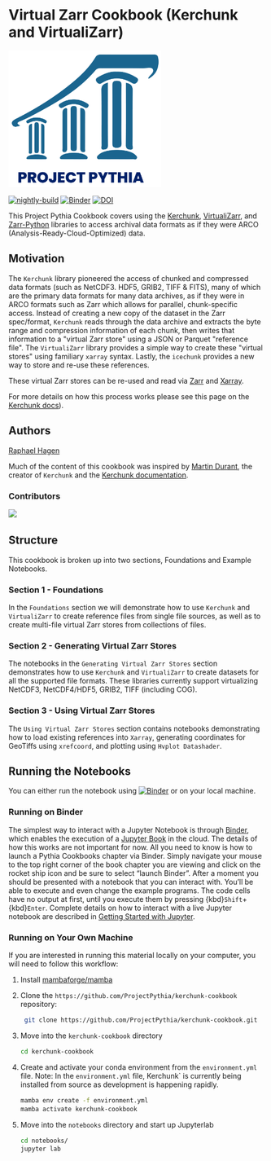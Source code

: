 # Virtual Zarr Cookbook (Kerchunk and VirtualiZarr)

<img src="thumbnail.png" alt="thumbnail" width="300"/>

[![nightly-build](https://github.com/ProjectPythia/kerchunk-cookbook/actions/workflows/nightly-build.yaml/badge.svg)](https://github.com/ProjectPythia/kerchunk-cookbook/actions/workflows/nightly-build.yaml)
[![Binder](https://binder.projectpythia.org/badge_logo.svg)](https://binder.projectpythia.org/v2/gh/ProjectPythia/kerchunk-cookbook/main?labpath=notebooks)
[![DOI](https://zenodo.org/badge/588661659.svg)](https://zenodo.org/badge/latestdoi/588661659)

This Project Pythia Cookbook covers using the [Kerchunk](https://fsspec.github.io/kerchunk/), [VirtualiZarr](https://virtualizarr.readthedocs.io/en/latest/index.html), and [Zarr-Python](https://zarr.readthedocs.io/en/stable/) libraries to access archival data formats as if they were ARCO (Analysis-Ready-Cloud-Optimized) data.

## Motivation

The `Kerchunk` library pioneered the access of chunked and compressed
data formats (such as NetCDF3. HDF5, GRIB2, TIFF & FITS), many of
which are the primary data formats for many data archives, as if
they were in ARCO formats such as Zarr which allows for parallel,
chunk-specific access. Instead of creating a new copy of the dataset
in the Zarr spec/format, `Kerchunk` reads through the data archive
and extracts the byte range and compression information of each
chunk, then writes that information to a "virtual Zarr store" using a
JSON or Parquet "reference file". The `VirtualiZarr`
library provides a simple way to create these "virtual stores" using familiary
`xarray` syntax. Lastly, the `icechunk` provides a new way to store and re-use these references.

These virtual Zarr stores can be re-used and read via [Zarr](https://zarr.readthedocs.io) and
[Xarray](https://docs.xarray.dev/en/stable/).

For more details on how this process works please see this page on the
[Kerchunk docs](https://fsspec.github.io/kerchunk/detail.html)).

## Authors

[Raphael Hagen](https://github.com/norlandrhagen)

Much of the content of this cookbook was inspired by
[Martin Durant](https://github.com/martindurant),
the creator of `Kerchunk` and the
[Kerchunk documentation](https://fsspec.github.io/kerchunk/).

### Contributors

<a href="https://github.com/ProjectPythia/kerchunk-cookbook/graphs/contributors">
  <img src="https://contrib.rocks/image?repo=ProjectPythia/kerchunk-cookbook" />
</a>

## Structure

This cookbook is broken up into two sections,
Foundations and Example Notebooks.

### Section 1 - Foundations

In the `Foundations` section we will demonstrate
how to use `Kerchunk` and `VirtualiZarr` to create reference files
from single file sources, as well as to create
multi-file virtual Zarr stores from collections of files.

### Section 2 - Generating Virtual Zarr Stores

The notebooks in the `Generating Virtual Zarr Stores` section
demonstrates how to use `Kerchunk` and `VirtualiZarr` to create
datasets for all the supported file formats.
These libraries currently support virtualizing NetCDF3,
NetCDF4/HDF5, GRIB2, TIFF (including COG).

### Section 3 - Using Virtual Zarr Stores

The `Using Virtual Zarr Stores` section contains notebooks demonstrating how to load existing references into `Xarray`, generating coordinates for GeoTiffs using `xrefcoord`, and plotting using `Hvplot Datashader`.

## Running the Notebooks

You can either run the notebook using [![Binder](https://binder.projectpythia.org/badge_logo.svg)](https://binder.projectpythia.org/v2/gh/ProjectPythia/kerchunk-cookbook/main?labpath=notebooks)
or on your local machine.

### Running on Binder

The simplest way to interact with a Jupyter Notebook is through
[Binder](https://binder.projectpythia.org), which enables the execution of a
[Jupyter Book](https://jupyterbook.org) in the cloud. The details of how this works are not
important for now. All you need to know is how to launch a Pythia
Cookbooks chapter via Binder. Simply navigate your mouse to
the top right corner of the book chapter you are viewing and click
on the rocket ship icon and be sure to select
“launch Binder”. After a moment you should be presented with a
notebook that you can interact with. You’ll be able to execute
and even change the example programs. The code cells
have no output at first, until you execute them by pressing
{kbd}`Shift`\+{kbd}`Enter`. Complete details on how to interact with
a live Jupyter notebook are described in [Getting Started with
Jupyter](https://foundations.projectpythia.org/foundations/getting-started-jupyter).

### Running on Your Own Machine

If you are interested in running this material locally on your computer,
you will need to follow this workflow:

1. Install [mambaforge/mamba](https://mamba.readthedocs.io/en/latest/)

1. Clone the `https://github.com/ProjectPythia/kerchunk-cookbook` repository:

   ```bash
    git clone https://github.com/ProjectPythia/kerchunk-cookbook.git
   ```

1. Move into the `kerchunk-cookbook` directory
   ```bash
   cd kerchunk-cookbook
   ```
1. Create and activate your conda environment from the `environment.yml` file.
   Note: In the `environment.yml` file, Kerchunk` is currently being installed from source as development is happening rapidly.

   ```bash
   mamba env create -f environment.yml
   mamba activate kerchunk-cookbook
   ```

1. Move into the `notebooks` directory and start up Jupyterlab
   ```bash
   cd notebooks/
   jupyter lab
   ```
